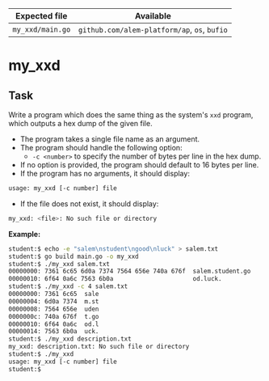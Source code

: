 | Expected file    | Available                                    |
| ---------------- | -------------------------------------------- |
| `my_xxd/main.go` | `github.com/alem-platform/ap`, `os`, `bufio` |

# my_xxd

## Task

Write a program which does the same thing as the system's `xxd` program, which outputs a hex dump of the given file.

- The program takes a single file name as an argument.
- The program should handle the following option:
  - `-c <number>` to specify the number of bytes per line in the hex dump.
- If no option is provided, the program should default to 16 bytes per line.
- If the program has no arguments, it should display:

```sh
usage: my_xxd [-c number] file
```

- If the file does not exist, it should display:

```sh
my_xxd: <file>: No such file or directory
```

**Example:**

```sh
student:$ echo -e "salem\nstudent\ngood\nluck" > salem.txt
student:$ go build main.go -o my_xxd
student:$ ./my_xxd salem.txt
00000000: 7361 6c65 6d0a 7374 7564 656e 740a 676f  salem.student.go
00000010: 6f64 0a6c 7563 6b0a                      od.luck.
student:$ ./my_xxd -c 4 salem.txt
00000000: 7361 6c65  sale
00000004: 6d0a 7374  m.st
00000008: 7564 656e  uden
0000000c: 740a 676f  t.go
00000010: 6f64 0a6c  od.l
00000014: 7563 6b0a  uck.
student:$ ./my_xxd description.txt
my_xxd: description.txt: No such file or directory
student:$ ./my_xxd
usage: my_xxd [-c number] file
student:$
```
